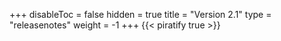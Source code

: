 +++
disableToc = false
hidden = true
title = "Version 2.1"
type = "releasenotes"
weight = -1
+++
{{< piratify true >}}
